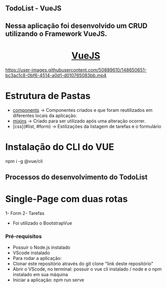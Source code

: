 ## TodoList - VueJS

## Nessa aplicação foi desenvolvido um CRUD utilizando o Framework VueJS.

<h1 align="center">
    <a href="https://vuejs.org/">VueJS</a>
</h1>


https://user-images.githubusercontent.com/50889610/148650651-bc3ac1c8-0bf6-4514-a0d1-d010765083bb.mp4



Estrutura de Pastas <br>
========================

<!--js-->
  * [components](#components) -> Componentes criados e que foram reutilizados em diferentes locais da aplicação.
  * [mixins](#toastMixing) -> Criado para ser utilizado após uma alteração ocorrer.
  * [css](#list, #form)   -> Estilizações da listagem de tarefas e o formulário
<!--je-->

# Instalação do CLI do VUE
npm i -g @vue/cli

## Processos do desenvolvimento do TodoList

# Single-Page com duas rotas
1- Form
2- Tarefas
* Foi utilizado o BootstrapVue


### Pré-requisitos
 * Possuir o Node.js instalado
 * VScode instalado
 * Para rodar a aplicação:
 * Clonar este repositório através do git clone "link deste repositório"
 * Abrir o VScode, no terminal: possuir o vue cli instalado / node e o npm instalado em sua máquina
 * Iniciar a aplicação: npm run serve

